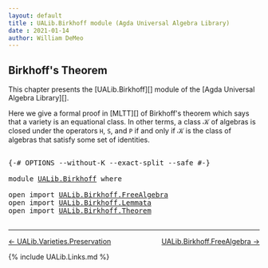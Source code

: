 ```yaml
---
layout: default
title : UALib.Birkhoff module (Agda Universal Algebra Library)
date : 2021-01-14
author: William DeMeo
---
```


## <a id="birkhoffs-theorem">Birkhoff's Theorem</a>

This chapter presents the [UALib.Birkhoff][] module of the [Agda Universal Algebra Library][].

Here we give a formal proof in [MLTT][] of Birkhoff's theorem which says that a variety is an equational class. In other terms, a class 𝒦 of algebras is closed under the operators `H`, `S`, and `P` if and only if 𝒦 is the class of algebras that satisfy some set of identities.

<pre class="Agda">

<a id="570" class="Symbol">{-#</a> <a id="574" class="Keyword">OPTIONS</a> <a id="582" class="Pragma">--without-K</a> <a id="594" class="Pragma">--exact-split</a> <a id="608" class="Pragma">--safe</a> <a id="615" class="Symbol">#-}</a>

<a id="620" class="Keyword">module</a> <a id="627" href="UALib.Birkhoff.html" class="Module">UALib.Birkhoff</a> <a id="642" class="Keyword">where</a>

<a id="649" class="Keyword">open</a> <a id="654" class="Keyword">import</a> <a id="661" href="UALib.Birkhoff.FreeAlgebra.html" class="Module">UALib.Birkhoff.FreeAlgebra</a>
<a id="688" class="Keyword">open</a> <a id="693" class="Keyword">import</a> <a id="700" href="UALib.Birkhoff.Lemmata.html" class="Module">UALib.Birkhoff.Lemmata</a>
<a id="723" class="Keyword">open</a> <a id="728" class="Keyword">import</a> <a id="735" href="UALib.Birkhoff.Theorem.html" class="Module">UALib.Birkhoff.Theorem</a>

</pre>

--------------------------------------

[← UALib.Varieties.Preservation](UALib.Varieties.Preservation.html)
<span style="float:right;">[UALib.Birkhoff.FreeAlgebra →](UALib.Birkhoff.FreeAlgebra.html)</span>


{% include UALib.Links.md %}
